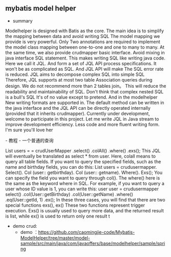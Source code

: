 
## mybatis model helper
- summary
  <p>
Modelhelper is designed with Batis as the core. The main idea is to simplify the mapping between data and avoid writing SQL The model mapping we provide is very powerful. Only
Two annotations are required to implement the model class mapping between one-to-one and one to many to many. At the same time, we also provide crudmapper basic interface. Avoid mixing in java interface
SQL statement. This makes writing SQL like writing java code. Here we call it JQL. And form a set of JQL API process specifications. It won't be as complicated as SQL. And JQL API will make
The SQL error rate is reduced. JQL aims to decompose complex SQL into simple SQL Therefore, JQL supports at most two table Association queries during design. We do not recommend more than 2 tables
join。 This will reduce the readability and maintainability of SQL. Don't think that complex nested SQL is a bull's SQL It's of no value except to pretend. And in the modelhelper
New writing formats are supported in. The default method can be written in the java interface and the JQL API can be directly operated internally (provided that it inherits crudmapper).
Currently under development, welcome to participate in this project. Let me write JQL in Java stream to improve development efficiency. Less code and more fluent writing form. I'm sure you'll love her 
  <p>
- 教程
 - 一个普通的查询   
  <p>
 List users = = crudUserMapper .select() .colAll() .where() .exs(); This JQL will eventually be translated as select * from user. Here, colall means to query all table fields. If you want to query the specified fields, such as the name and birthday fields, you can do this: List users = crudusermapper. Select(). Col (user:: getbirthday). Col (user:: getname). Where(). Exs(); You can specify the field you want to query through col(). The where() here is the same as the keyword where in SQL. For example, if you want to query a user whose ID value is 1, you can write this: user user = crudusermapper select() .col(User::getBirthday) .col(User::getName) .where() .eq(User::getId, 1) .ex(); In these three cases, you will find that there are two special functions exs(), ex() These two functions represent trigger execution. Exs() is usually used to query more data, and the returned result is list, while ex() is used to return only one result t
  </p>  

    
 
- demo crud:
  - demo ：https://github.com/caomingjie-code/Mybatis-ModelHelper/tree/master/model-sample/src/main/java/com/javaoffers/base/modelhelper/sample/spring
    

